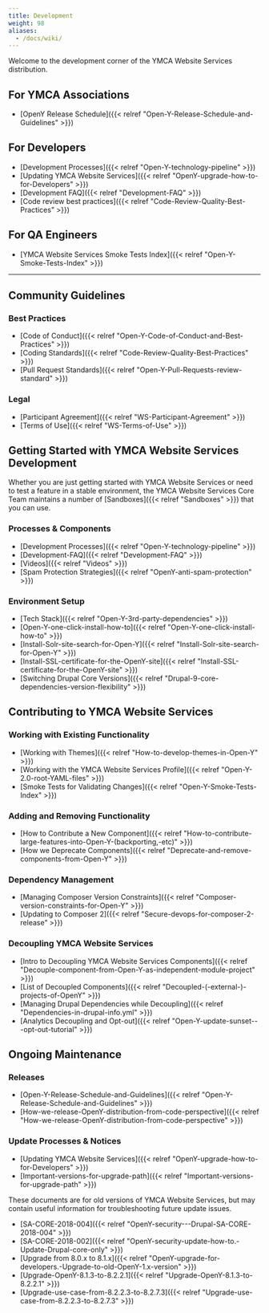 ```yaml
---
title: Development
weight: 98
aliases:
  - /docs/wiki/
---
```


Welcome to the development corner of the YMCA Website Services distribution.

## For YMCA Associations

- [OpenY Release Schedule]({{< relref "Open-Y-Release-Schedule-and-Guidelines" >}})

## For Developers

- [Development Processes]({{< relref "Open-Y-technology-pipeline" >}})
- [Updating YMCA Website Services]({{< relref "OpenY-upgrade-how-to-for-Developers" >}})
- [Development FAQ]({{< relref "Development-FAQ" >}})
- [Code review best practices]({{< relref "Code-Review-Quality-Best-Practices" >}})

## For QA Engineers

- [YMCA Website Services Smoke Tests Index]({{< relref "Open-Y-Smoke-Tests-Index" >}})

---

## Community Guidelines

### Best Practices

- [Code of Conduct]({{< relref "Open-Y-Code-of-Conduct-and-Best-Practices" >}})
- [Coding Standards]({{< relref "Code-Review-Quality-Best-Practices" >}})
- [Pull Request Standards]({{< relref "Open-Y-Pull-Requests-review-standard" >}})

### Legal

- [Participant Agreement]({{< relref "WS-Participant-Agreement" >}})
- [Terms of Use]({{< relref "WS-Terms-of-Use" >}})

## Getting Started with YMCA Website Services Development

Whether you are just getting started with YMCA Website Services or need to test a feature in a stable environment, the YMCA Website Services Core Team maintains a number of [Sandboxes]({{< relref "Sandboxes" >}}) that you can use.

### Processes & Components

- [Development Processes]({{< relref "Open-Y-technology-pipeline" >}})
- [Development-FAQ]({{< relref "Development-FAQ" >}})
- [Videos]({{< relref "Videos" >}})
- [Spam Protection Strategies]({{< relref "OpenY-anti-spam-protection" >}})

### Environment Setup

- [Tech Stack]({{< relref "Open-Y-3rd-party-dependencies" >}})
- [Open-Y-one-click-install-how-to]({{< relref "Open-Y-one-click-install-how-to" >}})
- [Install-Solr-site-search-for-Open-Y]({{< relref "Install-Solr-site-search-for-Open-Y" >}})
- [Install-SSL-certificate-for-the-OpenY-site]({{< relref "Install-SSL-certificate-for-the-OpenY-site" >}})
- [Switching Drupal Core Versions]({{< relref "Drupal-9-core-dependencies-version-flexibility" >}})

## Contributing to YMCA Website Services

### Working with Existing Functionality

- [Working with Themes]({{< relref "How-to-develop-themes-in-Open-Y" >}})
- [Working with the YMCA Website Services Profile]({{< relref "Open-Y-2.0-root-YAML-files" >}})
- [Smoke Tests for Validating Changes]({{< relref "Open-Y-Smoke-Tests-Index" >}})

### Adding and Removing Functionality

- [How to Contribute a New Component]({{< relref "How-to-contribute-large-features-into-Open-Y-(backporting,-etc)" >}})
- [How we Deprecate Components]({{< relref "Deprecate-and-remove-components-from-Open-Y" >}})

### Dependency Management

- [Managing Composer Version Constraints]({{< relref "Composer-version-constraints-for-Open-Y" >}})
- [Updating to Composer 2]({{< relref "Secure-devops-for-composer-2-release" >}})

### Decoupling YMCA Website Services

- [Intro to Decoupling YMCA Website Services Components]({{< relref "Decouple-component-from-Open-Y-as-independent-module-project" >}})
- [List of Decoupled Components]({{< relref "Decoupled-(-external-)-projects-of-OpenY" >}})
- [Managing Drupal Dependencies while Decoupling]({{< relref "Dependencies-in-drupal-info.yml" >}})
- [Analytics Decoupling and Opt-out]({{< relref "Open-Y-update-sunset---opt-out-tutorial" >}})

## Ongoing Maintenance

### Releases

- [Open-Y-Release-Schedule-and-Guidelines]({{< relref "Open-Y-Release-Schedule-and-Guidelines" >}})
- [How-we-release-OpenY-distribution-from-code-perspective]({{< relref "How-we-release-OpenY-distribution-from-code-perspective" >}})

### Update Processes & Notices

- [Updating YMCA Website Services]({{< relref "OpenY-upgrade-how-to-for-Developers" >}})
- [Important-versions-for-upgrade-path]({{< relref "Important-versions-for-upgrade-path" >}})

These documents are for old versions of YMCA Website Services, but may contain useful information for troubleshooting future update issues.

- [SA-CORE-2018-004]({{< relref "OpenY-security---Drupal-SA-CORE-2018-004" >}})
- [SA-CORE-2018-002]({{< relref "OpenY-security-update-how-to.-Update-Drupal-core-only" >}})
- [Upgrade from 8.0.x to 8.1.x]({{< relref "OpenY-upgrade-for-developers.-Upgrade-to-old-OpenY-1.x-version" >}})
- [Upgrade-OpenY-8.1.3-to-8.2.2.1]({{< relref "Upgrade-OpenY-8.1.3-to-8.2.2.1" >}})
- [Upgrade-use-case-from-8.2.2.3-to-8.2.7.3]({{< relref "Upgrade-use-case-from-8.2.2.3-to-8.2.7.3" >}})

